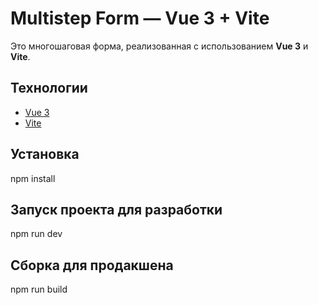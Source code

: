 # Мultistep Form — Vue 3 + Vite

Это многошаговая форма, реализованная с использованием **Vue 3** и **Vite**.

## Технологии

- [Vue 3](https://vuejs.org/)
- [Vite](https://vitejs.dev/)

## Установка

npm install

## Запуск проекта для разработки

npm run dev

## Сборка для продакшена

npm run build
